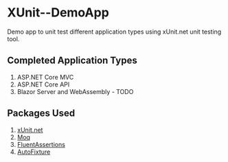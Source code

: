 # XUnit--DemoApp

Demo app to unit test different application types using xUnit.net unit testing tool.

## Completed Application Types

1. ASP.NET Core MVC
2. ASP.NET Core API
3. Blazor Server and WebAssembly - TODO

## Packages Used

1. [xUnit.net](https://xunit.net)
2. [Moq](https://github.com/moq/moq4)
3. [FluentAssertions](https://fluentassertions.com)
4. [AutoFixture](https://autofixture.github.io)
